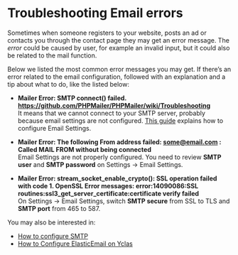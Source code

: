 # Troubleshooting Email errors

Sometimes when someone registers to your website, posts an ad or contacts you through the contact page they may get an error message. The *error* could be caused by user, for example an invalid input, but it could also be related to the mail function.

Below we listed the most common error messages you may get. If there’s an error related to the email configuration, followed with an explanation and a tip about what to do, like the listed below:

-   **Mailer Error: SMTP connect() failed. https://github.com/PHPMailer/PHPMailer/wiki/Troubleshooting**  
    It means that we cannot connect to your SMTP server, probably because email settings are not configured.  [This guide](Email-settings-SMTP-configuration.md)  explains how to configure Email Settings.
    
-   **Mailer Error: The following From address failed: some@email.com : Called MAIL FROM without being connected**  
    Email Settings are not properly configured. You need to review  **SMTP user**  and  **SMTP password**  on Settings -> Email Settings.
    
-   **Mailer Error: stream_socket_enable_crypto(): SSL operation failed with code 1. OpenSSL Error messages: error:14090086:SSL routines:ssl3_get_server_certificate:certificate verify failed**  
    On Settings -> Email Settings, switch  **SMTP secure**  from SSL to TLS and  **SMTP port**  from 465 to 587.
    
You may also be interested in:

-   [How to configure SMTP](Email-settings-SMTP-configuration.md)
-   [How to Configure ElasticEmail on Yclas](Email-settings-elasticemail.md)
